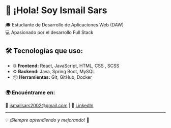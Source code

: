 # 👋 ¡Hola! Soy Ismail Sars  
🎓 Estudiante de Desarrollo de Aplicaciones Web (DAW)  
💻 Apasionado por el desarrollo Full Stack    

## 🛠️ Tecnologías que uso:  
- 🌐 **Frontend:** React, JavaScript, HTML, CSS , SCSS 
- ⚙️ **Backend:** Java, Spring Boot, MySQL  
- 📦 **Herramientas:** Git, GitHub, Docker  

### 🌍 Encuéntrame en:  
📩 ismailsars2002@gmail.com | 💼 [LinkedIn](www.linkedin.com/in/ismail-sars-b21b3a225) 

---
💡 *¡Siempre aprendiendo y mejorando!* 🚀
